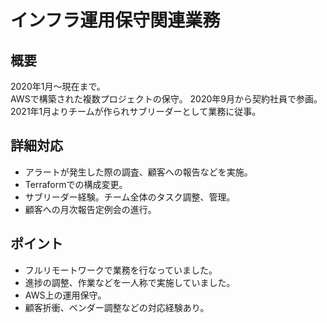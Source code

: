 # インフラ運用保守関連業務

## 概要

2020年1月〜現在まで。</br>
AWSで構築された複数プロジェクトの保守。
2020年9月から契約社員で参画。
2021年1月よりチームが作られサブリーダーとして業務に従事。

## 詳細対応
* アラートが発生した際の調査、顧客への報告などを実施。
* Terraformでの構成変更。
* サブリーダー経験。チーム全体のタスク調整、管理。
* 顧客への月次報告定例会の進行。

## ポイント

* フルリモートワークで業務を行なっていました。
* 進捗の調整、作業などを一人称で実施していました。
* AWS上の運用保守。
* 顧客折衝、ベンダー調整などの対応経験あり。